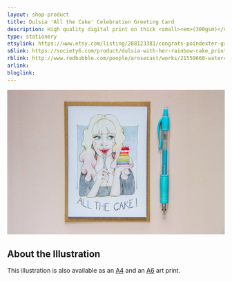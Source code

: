 ```yaml
---
layout: shop-product
title: Dulsia 'All the Cake' Celebration Greeting Card
description: High quality digital print on thick <small><em>(300gsm)</em></small> silk card. A6 in size. Blank inside, with logo on back. Comes with a kraft envelope, in a protective cello bag.<br><br>A6 in size <small><em>(14.8 x 10.5cm or 4.1 x 5.8in)</em></small>
type: stationery
etsylink: https://www.etsy.com/listing/288123381/congrats-poindexter-greeting-card
s6link: https://society6.com/product/dulsia-with-her-rainbow-cake_print#1=45
rblink: http://www.redbubble.com/people/arosecast/works/21559660-watercolour-illustration-of-dulsia-eating-her-rainbow-layered-cake
arlink: 
bloglink: 
---
```


<div class="carosel">
    <img src="/assets/shop/dulsia-cake-celebration-card-card.jpg" alt="Celebration Greeting Card with a printed illustration of Dulsia with a slice of rainbow cake, and the lettering 'All the Cake' below, made by A Rose Cast" title="Celebration Greeting Card with a printed illustration of Dulsia with a slice of rainbow cake, and the lettering 'All the Cake' below, hand-made by @arosecast">
</div>

<h2>About the Illustration</h2>


This illustration is also available as an [A4]() and an [A6]() art print.